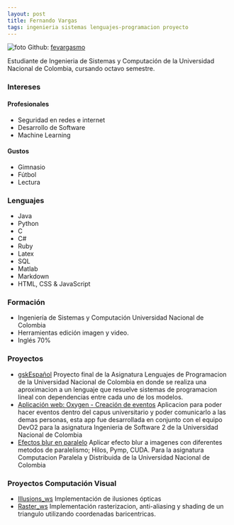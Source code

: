```yaml
---
layout: post
title: Fernando Vargas
tags: ingenieria sistemas lenguajes-programacion proyecto
---
```

![foto](https://avatars1.githubusercontent.com/u/23062978?s=460&v=4)
Github: [fevargasmo](https://github.com/fevargasmo)    

Estudiante de Ingenieria de Sistemas y Computación de la Universidad Nacional de Colombia, cursando octavo semestre.

### Intereses
#### Profesionales
* Seguridad en redes e internet
* Desarrollo de Software
* Machine Learning
#### Gustos
* Gimnasio
* Fútbol
* Lectura

### Lenguajes
* Java
* Python
* C
* C#
* Ruby
* Latex
* SQL
* Matlab
* Markdown
* HTML, CSS & JavaScript

### Formación
* Ingeniería de Sistemas y Computación Universidad Nacional de Colombia
* Herramientas edición imagen y video.
* Inglés 70%


### Proyectos
* [gskEspañol](https://github.com/oeroaq/gskEspanol)
Proyecto final de la Asignatura Lenguajes de Programacion de la Universidad Nacional de Colombia en donde se realiza una aproximacion a un lenguaje que resuelve sistemas de programacion lineal con dependencias entre cada uno de los modelos.
* [Aplicación web: Oxygen - Creación de eventos](https://github.com/Dev02Unal/Oxygen)
Aplicacion para poder hacer eventos dentro del capus universitario y poder comunicarlo a las demas personas, esta app fue desarrollada en conjunto con el equipo DevO2 para la asignatura Ingenieria de Software 2 de la Universidad Nacional de Colombia
* [Efectos blur en paralelo](https://github.com/fevargasmo/Efecto-blur-con-diferentes-metodos-de-paralelismo)
Aplicar efecto blur a imagenes con diferentes metodos de paralelismo; Hilos, Pymp, CUDA. Para la asignatura Computacion Paralela y Distribuida de la Universidad Nacional de Colombia

### Proyectos Computación Visual
* [Illusions_ws](https://github.com/fevargasmo/Illusions_ws) Implementación de ilusiones ópticas
* [Raster_ws](https://github.com/fevargasmo/Raster_ws) Implementación rasterizacion, anti-aliasing y shading de un triangulo utilizando coordenadas baricentricas.


